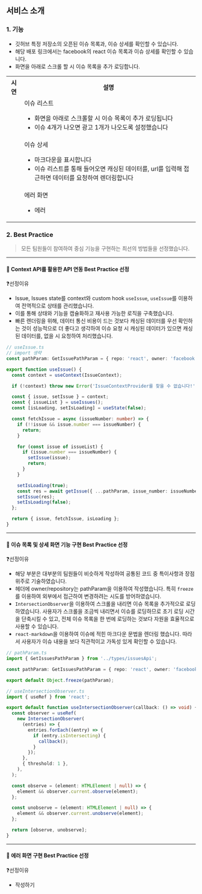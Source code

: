 ## 서비스 소개

### 1. 기능

- 깃허브 특정 저장소의 오픈된 이슈 목록과, 이슈 상세를 확인할 수 있습니다.
- 해당 배포 링크에서는 facebook의 react 이슈 목록과 이슈 상세를 확인할 수 있습니다.
- 화면을 아래로 스크롤 할 시 이슈 목록을 추가 로딩합니다.

<table>
    <tbody>
        <tr></tr>
        <tr>
            <th>시연</th>
            <th>설명</th>
        </tr>
        <tr>
            <td><img src="https://github.com/hsejsx/wanted-internship/assets/108166730/3e6138eb-f23f-4f1a-b494-cf617594f9f0"
                    alt=""></td>
            <td>이슈 리스트<ul>
                    <li>화면을 아래로 스크롤할 시 이슈 목록이 추가 로딩됩니다</li>
                    <li>이슈 4개가 나오면 광고 1개가 나오도록 설정했습니다</li>
                </ul>
            </td>
        </tr>
        <tr></tr>
        <tr>
            <td><img src="https://github.com/hsejsx/wanted-internship/assets/108166730/9f14acb8-174f-4fa9-ad62-678cc81b5dea"
                    alt=""></td>
            <td>이슈 상세<ul>
                    <li>마크다운을 표시합니다</li>
                    <li>이슈 리스트를 통해 들어오면 캐싱된 데이터를, url를 입력해 접근하면 데이터를 요청하여 렌더링합니다</li>
                </ul>
            </td>
        </tr>
        <tr></tr>
        <tr>
            <td><img src=""
                    alt=""></td>
            <td>에러 화면<ul>
                    <li>에러</li>
                </ul>
            </td>
        </tr>
    </tbody>
</table>

### 2. Best Practice

> 모든 팀원들이 참여하여 중심 기능을 구현하는 최선의 방법들을 선정했습니다.

---

#### 📌 Context API를 활용한 API 연동 Best Practice 선정

❓선정이유

- Issue, Issues state를 context와 custom hook `useIssue`, `useIssue`를 이용하여 전역적으로 상태를 관리했습니다.
- 이를 통해 상태와 기능을 캡슐화하고 재사용 가능한 로직을 구축했습니다.
- 빠른 렌더링을 위해, 데이터 통신 비용이 드는 것보다 캐싱된 데이터를 우선 확인하는 것이 성능적으로 더 좋다고 생각하여 이슈 요청 시 캐싱된 데이터가 있으면 캐싱된 데이터를, 없을 시 요청하여 처리했습니다.

```ts
// useIssue.ts
// import 생략
const pathParam: GetIssuePathParam = { repo: 'react', owner: 'facebook', issue_number: 0 };

export function useIssue() {
  const context = useContext(IssueContext);

  if (!context) throw new Error('IssueContextProvider를 찾을 수 없습니다!');

  const { issue, setIssue } = context;
  const { issueList } = useIssues();
  const [isLoading, setIsLoading] = useState(false);

  const fetchIssue = async (issueNumber: number) => {
    if (!!issue && issue.number === issueNumber) {
      return;
    }

    for (const issue of issueList) {
      if (issue.number === issueNumber) {
        setIssue(issue);
        return;
      }
    }

    setIsLoading(true);
    const res = await getIssue({ ...pathParam, issue_number: issueNumber });
    setIssue(res);
    setIsLoading(false);
  };

  return { issue, fetchIssue, isLoading };
}
```

---

#### 📌 이슈 목록 및 상세 화면 기능 구현 Best Practice 선정

❓선정이유

- 해당 부분은 대부분의 팀원들이 비슷하게 작성하여 공통된 코드 중 특이사항과 장점 위주로 기술하였습니다.
- 헤더에 owner/repository는 pathParam을 이용하여 작성했습니다. 특히 `freeze`를 이용하여 외부에서 접근하여 변경하려는 시도를 방어하였습니다.
- `IntersectionObserver`을 이용하여 스크롤을 내리면 이슈 목록을 추가적으로 로딩하였습니다. 사용자가 스크롤을 조금씩 내리면서 이슈를 로딩하므로 초기 로딩 시간을 단축시킬 수 있고, 전체 이슈 목록을 한 번에 로딩하는 것보다 자원을 효율적으로 사용할 수 있습니다.
- `react-markdown`을 이용하여 이슈에 적힌 마크다운 문법을 렌더링 했습니다. 따라서 사용자가 이슈 내용을 보다 직관적이고 가독성 있게 확인할 수 있습니다.

```ts
// pathParam.ts
import { GetIssuesPathParam } from '../types/issuesApi';

const pathParam: GetIssuesPathParam = { repo: 'react', owner: 'facebook' };

export default Object.freeze(pathParam);
```

```ts
// useIntersectionObserver.ts
import { useRef } from 'react';

export default function useIntersectionObserver(callback: () => void) {
  const observer = useRef(
    new IntersectionObserver(
      (entries) => {
        entries.forEach((entry) => {
          if (entry.isIntersecting) {
            callback();
          }
        });
      },
      { threshold: 1 },
    ),
  );

  const observe = (element: HTMLElement | null) => {
    element && observer.current.observe(element);
  };

  const unobserve = (element: HTMLElement | null) => {
    element && observer.current.unobserve(element);
  };

  return [observe, unobserve];
}
```

---

#### 📌 에러 화면 구현 Best Practice 선정

❓선정이유

- 작성하기
